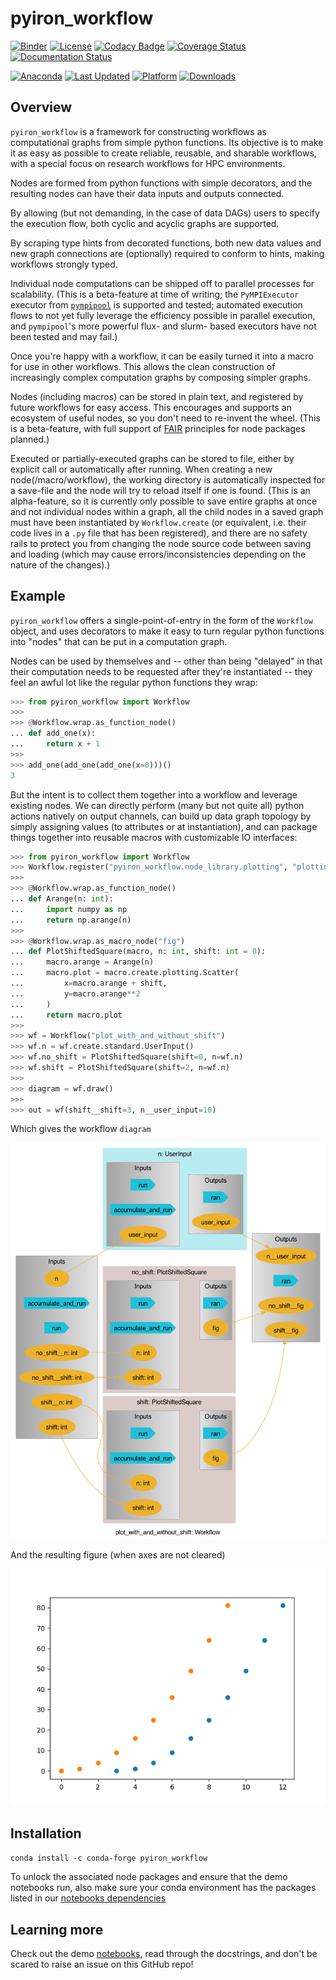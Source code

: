 # pyiron_workflow

[![Binder](https://mybinder.org/badge_logo.svg)](https://mybinder.org/v2/gh/pyiron/pyiron_workflow/HEAD)
[![License](https://img.shields.io/badge/License-BSD_3--Clause-blue.svg)](https://opensource.org/licenses/BSD-3-Clause)
[![Codacy Badge](https://app.codacy.com/project/badge/Grade/0b4c75adf30744a29de88b5959246882)](https://app.codacy.com/gh/pyiron/pyiron_workflow/dashboard?utm_source=gh&utm_medium=referral&utm_content=&utm_campaign=Badge_grade)
[![Coverage Status](https://coveralls.io/repos/github/pyiron/pyiron_workflow/badge.svg?branch=main)](https://coveralls.io/github/pyiron/pyiron_workflow?branch=main)
[![Documentation Status](https://readthedocs.org/projects/pyiron-workflow/badge/?version=latest)](https://pyiron-workflow.readthedocs.io/en/latest/?badge=latest)

[![Anaconda](https://anaconda.org/conda-forge/pyiron_workflow/badges/version.svg)](https://anaconda.org/conda-forge/pyiron_workflow)
[![Last Updated](https://anaconda.org/conda-forge/pyiron_workflow/badges/latest_release_date.svg
)](https://anaconda.org/conda-forge/pyiron_workflow)
[![Platform](https://anaconda.org/conda-forge/pyiron_workflow/badges/platforms.svg)](https://anaconda.org/conda-forge/pyiron_workflow)
[![Downloads](https://anaconda.org/conda-forge/pyiron_workflow/badges/downloads.svg)](https://anaconda.org/conda-forge/pyiron_workflow)

## Overview

`pyiron_workflow` is a framework for constructing workflows as computational graphs from simple python functions. Its objective is to make it as easy as possible to create reliable, reusable, and sharable workflows, with a special focus on research workflows for HPC environments.

Nodes are formed from python functions with simple decorators, and the resulting nodes can have their data inputs and outputs connected. 

By allowing (but not demanding, in the case of data DAGs) users to specify the execution flow, both cyclic and acyclic graphs are supported. 

By scraping type hints from decorated functions, both new data values and new graph connections are (optionally) required to conform to hints, making workflows strongly typed.

Individual node computations can be shipped off to parallel processes for scalability. (This is a beta-feature at time of writing; the `PyMPIExecutor` executor from [`pympipool`](https://github.com/pyiron/pympipool) is supported and tested; automated execution flows to not yet fully leverage the efficiency possible in parallel execution, and `pympipool`'s more powerful flux- and slurm- based executors have not been tested and may fail.)

Once you're happy with a workflow, it can be easily turned it into a macro for use in other workflows. This allows the clean construction of increasingly complex computation graphs by composing simpler graphs.

Nodes (including macros) can be stored in plain text, and registered by future workflows for easy access. This encourages and supports an ecosystem of useful nodes, so you don't need to re-invent the wheel. (This is a beta-feature, with full support of [FAIR](https://en.wikipedia.org/wiki/FAIR_data) principles for node packages planned.)

Executed or partially-executed graphs can be stored to file, either by explicit call or automatically after running. When creating a new node(/macro/workflow), the working directory is automatically inspected for a save-file and the node will try to reload itself if one is found. (This is an alpha-feature, so it is currently only possible to save entire graphs at once and not individual nodes within a graph, all the child nodes in a saved graph must have been instantiated by `Workflow.create` (or equivalent, i.e. their code lives in a `.py` file that has been registered), and there are no safety rails to protect you from changing the node source code between saving and loading (which may cause errors/inconsistencies depending on the nature of the changes).) 

## Example

`pyiron_workflow` offers a single-point-of-entry in the form of the `Workflow` object, and uses decorators to make it easy to turn regular python functions into "nodes" that can be put in a computation graph.

Nodes can be used by themselves and -- other than being "delayed" in that their computation needs to be requested after they're instantiated -- they feel an awful lot like the regular python functions they wrap:

```python
>>> from pyiron_workflow import Workflow
>>>
>>> @Workflow.wrap.as_function_node()
... def add_one(x):
...     return x + 1
>>>
>>> add_one(add_one(add_one(x=0)))()
3

```

But the intent is to collect them together into a workflow and leverage existing nodes. We can directly perform (many but not quite all) python actions natively on output channels, can build up data graph topology by simply assigning values (to attributes or at instantiation), and can package things together into reusable macros with customizable IO interfaces:

```python
>>> from pyiron_workflow import Workflow
>>> Workflow.register("pyiron_workflow.node_library.plotting", "plotting")
>>>
>>> @Workflow.wrap.as_function_node()
... def Arange(n: int):
...     import numpy as np
...     return np.arange(n)
>>>
>>> @Workflow.wrap.as_macro_node("fig")
... def PlotShiftedSquare(macro, n: int, shift: int = 0):
...     macro.arange = Arange(n)
...     macro.plot = macro.create.plotting.Scatter(
...         x=macro.arange + shift,
...         y=macro.arange**2
...     )
...     return macro.plot
>>> 
>>> wf = Workflow("plot_with_and_without_shift")
>>> wf.n = wf.create.standard.UserInput()
>>> wf.no_shift = PlotShiftedSquare(shift=0, n=wf.n)
>>> wf.shift = PlotShiftedSquare(shift=2, n=wf.n)
>>> 
>>> diagram = wf.draw()
>>> 
>>> out = wf(shift__shift=3, n__user_input=10)

```

Which gives the workflow `diagram`

![](_static/readme_diagram.png)

And the resulting figure (when axes are not cleared)

![](_static/readme_fig.png)

## Installation

`conda install -c conda-forge pyiron_workflow`

To unlock the associated node packages and ensure that the demo notebooks run, also make sure your conda environment has the packages listed in our [notebooks dependencies](../.ci_support/environment-notebooks.yml)

## Learning more

Check out the demo [notebooks](../notebooks), read through the docstrings, and don't be scared to raise an issue on this GitHub repo!